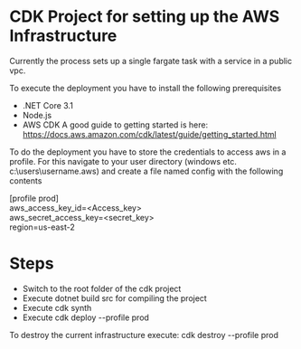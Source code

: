 # CDK Project for setting up the AWS Infrastructure

Currently the process sets up a single fargate task with a service in a public vpc.

To execute the deployment you have to install the following prerequisites
- .NET Core 3.1
- Node.js
- AWS CDK
A good guide to getting started is here: https://docs.aws.amazon.com/cdk/latest/guide/getting_started.html

To do the deployment you have to store the credentials to access aws in a profile. For this navigate to your user directory (windows etc. c:\users\username\.aws) and create a file named config with the following contents

[profile prod]  
aws_access_key_id=<Access_key>  
aws_secret_access_key=<secret_key>  
region=us-east-2  

# Steps
- Switch to the root folder of the cdk project
- Execute dotnet build src for compiling the project
- Execute cdk synth
- Execute cdk deploy --profile prod

To destroy the current infrastructure execute:
cdk destroy --profile prod